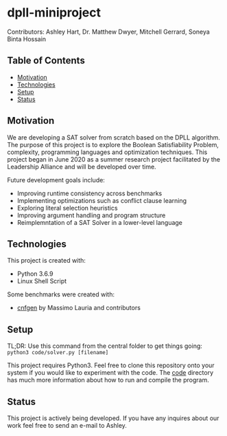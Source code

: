 # dpll-miniproject
Contributors: Ashley Hart, Dr. Matthew Dwyer, Mitchell Gerrard, Soneya Binta
Hossain

## Table of Contents
* [Motivation](#Motivation)
* [Technologies](#Technologies)
* [Setup](#Setup)
* [Status](#Status)

## Motivation
We are developing a SAT solver from scratch based on the DPLL algorithm. The
purpose of this project is to explore the Boolean Satisfiability Problem,
complexity, programming languages and optimization techniques. This project
began in June 2020 as a summer research project facilitated by the Leadership
Alliance and will be developed over time.

Future development goals include:
* Improving runtime consistency across benchmarks
* Implementing optimizations such as conflict clause learning
* Exploring literal selection heuristics
* Improving argument handling and program structure
* Reimplemntation of a SAT Solver in a lower-level language 

## Technologies
This project is created with:
* Python 3.6.9
* Linux Shell Script

Some benchmarks were created with:
* [cnfgen](https://massimolauria.net/cnfgen/) by Massimo Lauria and contributors

## Setup
TL;DR: Use this command from the central folder to get things going:
`python3 code/solver.py [filename]`

This project requires Python3. Feel free to clone this repository onto your system if 
you would like to experiment with the code. The [code](code) directory has much more 
information about how to run and compile the program.

## Status
This project is actively being developed. If you have any inquires about our
work feel free to send an e-mail to Ashley.

